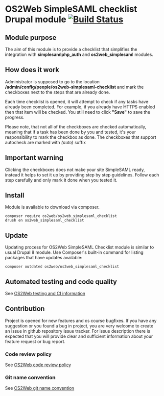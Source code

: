 # OS2Web SimpleSAML checklist Drupal module  [![Build Status](https://travis-ci.org/OS2web/os2web_simplesaml_checklist.svg?branch=8.x)](https://travis-ci.org/OS2web/os2web_simplesaml_checklist)

## Module purpose

The aim of this module is to provide a checklist that simplifies the integration with **simplesamlphp_auth** and **os2web_simplesaml** modules.

## How does it work

Administrator is supposed to go to the location **/admin/config/people/os2web-simplesaml-checklist** and mark the checkboxes next to the steps that are already done.

Each time checklist is opened, it will attempt to check if any tasks have already been completed. For example, if you already have HTTPS enabled then that item will be checked. You still need to click **"Save"** to save the progress.

Please note, that not all of the checkboxes are checked automatically, meaning that if a task has been done by you and tested, it's your responsibility to mark the checkbox as done. The checkboxes that support autocheck are marked with <i>(auto)</i> suffix 

## Important warning
Clicking the checkboxes does not make your site SimpleSAML ready, instead it helps to set it up by providing step by step guidelines. Follow each step carefully and only mark it done when you tested it.

## Install

Module is available to download via composer.
```
composer require os2web/os2web_simplesaml_checklist
drush en os2web_simplesaml_checklist
```

## Update
Updating process for OS2Web SimpleSAML Checklist module is similar to usual Drupal 8 module.
Use Composer's built-in command for listing packages that have updates available:

```
composer outdated os2web/os2web_simplesaml_checklist
```

## Automated testing and code quality
See [OS2Web testing and CI information](https://github.com/OS2Web/docs#testing-and-ci)

## Contribution

Project is opened for new features and os course bugfixes.
If you have any suggestion or you found a bug in project, you are very welcome
to create an issue in github repository issue tracker.
For issue description there is expected that you will provide clear and
sufficient information about your feature request or bug report.

### Code review policy
See [OS2Web code review policy](https://github.com/OS2Web/docs#code-review)

### Git name convention
See [OS2Web git name convention](https://github.com/OS2Web/docs#git-guideline)
